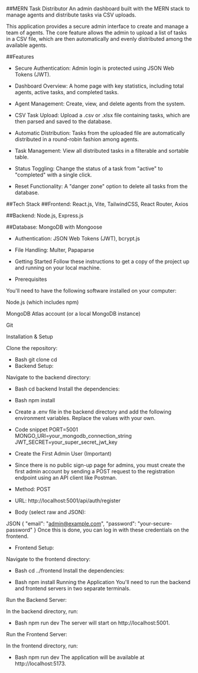 ##MERN Task Distributor
An admin dashboard built with the MERN stack to manage agents and distribute tasks via CSV uploads.

This application provides a secure admin interface to create and manage a team of agents. The core feature allows the admin to upload a list of tasks in a CSV file, which are then automatically and evenly distributed among the available agents.

##Features
* Secure Authentication: Admin login is protected using JSON Web Tokens (JWT).

* Dashboard Overview: A home page with key statistics, including total agents, active tasks, and completed tasks.

* Agent Management: Create, view, and delete agents from the system.

* CSV Task Upload: Upload a .csv or .xlsx file containing tasks, which are then parsed and saved to the database.

* Automatic Distribution: Tasks from the uploaded file are automatically distributed in a round-robin fashion among agents.

* Task Management: View all distributed tasks in a filterable and sortable table.

* Status Toggling: Change the status of a task from "active" to "completed" with a single click.

* Reset Functionality: A "danger zone" option to delete all tasks from the database.

##Tech Stack
##Frontend: React.js, Vite, TailwindCSS, React Router, Axios

##Backend: Node.js, Express.js

##Database: MongoDB with Mongoose

* Authentication: JSON Web Tokens (JWT), bcrypt.js

* File Handling: Multer, Papaparse

* Getting Started
Follow these instructions to get a copy of the project up and running on your local machine.

* Prerequisites

You'll need to have the following software installed on your computer:

Node.js (which includes npm)

MongoDB Atlas account (or a local MongoDB instance)

Git

Installation & Setup

Clone the repository:

* Bash
git clone <your-repository-url>
cd <your-project-folder>
* Backend Setup:

Navigate to the backend directory:

* Bash
cd backend
Install the dependencies:

* Bash
npm install
* Create a .env file in the backend directory and add the following environment variables. Replace the values with your own.

* Code snippet
PORT=5001
MONGO_URI=your_mongodb_connection_string
JWT_SECRET=your_super_secret_jwt_key
* Create the First Admin User (Important)
* Since there is no public sign-up page for admins, you must create the first admin account by sending a POST request to the registration endpoint using an API client like Postman.

* Method: POST

* URL: http://localhost:5001/api/auth/register

* Body (select raw and JSON):

JSON
{
  "email": "admin@example.com",
  "password": "your-secure-password"
}
Once this is done, you can log in with these credentials on the frontend.

* Frontend Setup:

 Navigate to the frontend directory:

* Bash
cd ../frontend
Install the dependencies:

* Bash
npm install
Running the Application
You'll need to run the backend and frontend servers in two separate terminals.

Run the Backend Server:

In the backend directory, run:

* Bash
npm run dev
The server will start on http://localhost:5001.

Run the Frontend Server:

In the frontend directory, run:

* Bash
npm run dev
The application will be available at http://localhost:5173.
